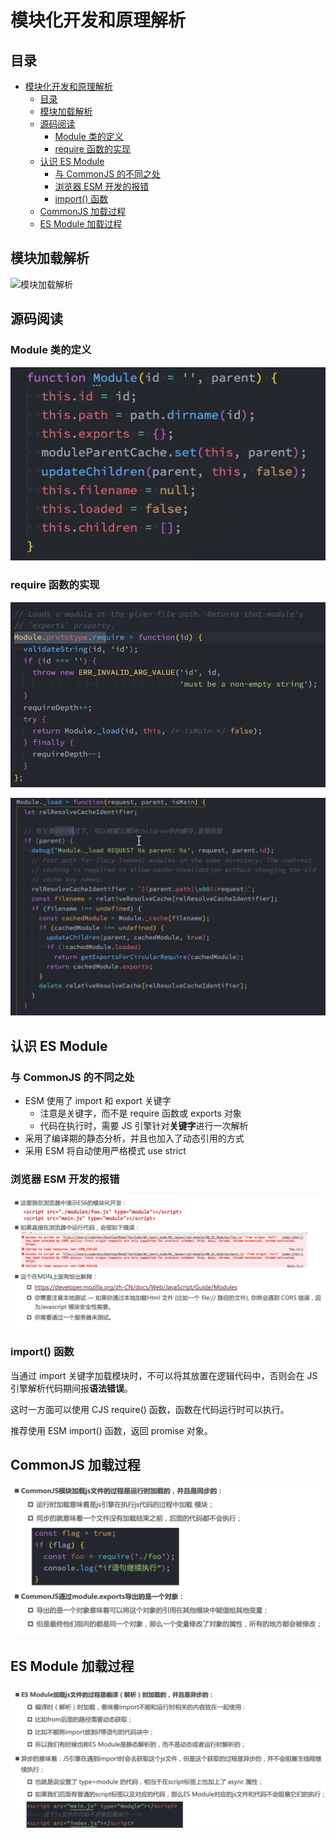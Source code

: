 # 模块化开发和原理解析

## 目录

- [模块化开发和原理解析](#模块化开发和原理解析)
  - [目录](#目录)
  - [模块加载解析](#模块加载解析)
  - [源码阅读](#源码阅读)
    - [Module 类的定义](#module-类的定义)
    - [require 函数的实现](#require-函数的实现)
  - [认识 ES Module](#认识-es-module)
    - [与 CommonJS 的不同之处](#与-commonjs-的不同之处)
    - [浏览器 ESM 开发的报错](#浏览器-esm-开发的报错)
    - [import() 函数](#import-函数)
  - [CommonJS 加载过程](#commonjs-加载过程)
  - [ES Module 加载过程](#es-module-加载过程)

## 模块加载解析

![模块加载解析](images/02-模块加载解析.png)

## 源码阅读

### Module 类的定义

![Module 类的定义](images/02-Module%20类的定义.png)

### require 函数的实现

![require 函数的实现](images/03-require%20函数的实现.png)

![_load 方法的实现](images/04-_load%20方法实现.png)

## 认识 ES Module

### 与 CommonJS 的不同之处

- ESM 使用了 import 和 export 关键字
  - 注意是关键字，而不是 require 函数或 exports 对象
  - 代码在执行时，需要 JS 引擎针对**关键字**进行一次解析
- 采用了编译期的静态分析，并且也加入了动态引用的方式
- 采用 ESM 将自动使用严格模式 use strict

### 浏览器 ESM 开发的报错

![浏览器 ESM 开发的报错](images/05-ESM%20模块化开发报错.png)

### import() 函数

当通过 import 关键字加载模块时，不可以将其放置在逻辑代码中，否则会在 JS 引擎解析代码期间报**语法错误**。

这时一方面可以使用 CJS require() 函数，函数在代码运行时可以执行。

推荐使用 ESM import() 函数，返回 promise 对象。

## CommonJS 加载过程

![CommonJS 加载过程](images/06-Common加载过程.png)

## ES Module 加载过程

![ES Module 加载过程](images/07-EsModule%20加载过程.png)
